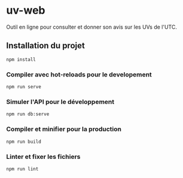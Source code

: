 # uv-web
Outil en ligne pour consulter et donner son avis sur les UVs de l'UTC.

## Installation du projet
```
npm install
```

### Compiler avec hot-reloads pour le developement
```
npm run serve
```

### Simuler l'API pour le développement
```
npm run db:serve
```

### Compiler et minifier pour la production
```
npm run build
```

### Linter et fixer les fichiers
```
npm run lint
```
